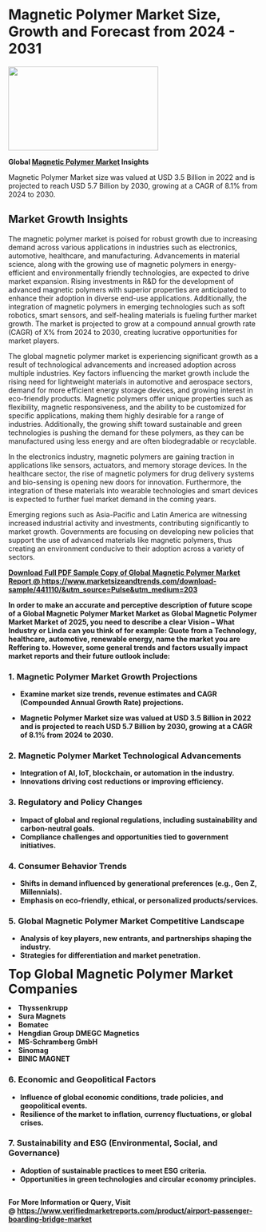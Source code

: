 <H1>Magnetic Polymer Market Size, Growth and Forecast from 2024 - 2031</H1><img class="aligncenter size-medium wp-image-584254" src="https://thirdeyenews.in/wp-content/uploads/2024/09/Global-Market-Research-300x168.jpeg" alt="" width="300" height="168" /><p><strong>Global&nbsp;<a href="https://www.marketsizeandtrends.com/download-sample/441110/&amp;utm_source=Pulse&amp;utm_medium=203">Magnetic Polymer Market</a> Insights</strong></p><p>Magnetic Polymer Market size was valued at USD 3.5 Billion in 2022 and is projected to reach USD 5.7 Billion by 2030, growing at a CAGR of 8.1% from 2024 to 2030.</p><p><h2>Market Growth Insights</h2> <p>The magnetic polymer market is poised for robust growth due to increasing demand across various applications in industries such as electronics, automotive, healthcare, and manufacturing. Advancements in material science, along with the growing use of magnetic polymers in energy-efficient and environmentally friendly technologies, are expected to drive market expansion. Rising investments in R&D for the development of advanced magnetic polymers with superior properties are anticipated to enhance their adoption in diverse end-use applications. Additionally, the integration of magnetic polymers in emerging technologies such as soft robotics, smart sensors, and self-healing materials is fueling further market growth. The market is projected to grow at a compound annual growth rate (CAGR) of X% from 2024 to 2030, creating lucrative opportunities for market players.</p> <p><strong><a href="#"></a></strong></p> <p>The global magnetic polymer market is experiencing significant growth as a result of technological advancements and increased adoption across multiple industries. Key factors influencing the market growth include the rising need for lightweight materials in automotive and aerospace sectors, demand for more efficient energy storage devices, and growing interest in eco-friendly products. Magnetic polymers offer unique properties such as flexibility, magnetic responsiveness, and the ability to be customized for specific applications, making them highly desirable for a range of industries. Additionally, the growing shift toward sustainable and green technologies is pushing the demand for these polymers, as they can be manufactured using less energy and are often biodegradable or recyclable.</p> <p>In the electronics industry, magnetic polymers are gaining traction in applications like sensors, actuators, and memory storage devices. In the healthcare sector, the rise of magnetic polymers for drug delivery systems and bio-sensing is opening new doors for innovation. Furthermore, the integration of these materials into wearable technologies and smart devices is expected to further fuel market demand in the coming years.</p> <p>Emerging regions such as Asia-Pacific and Latin America are witnessing increased industrial activity and investments, contributing significantly to market growth. Governments are focusing on developing new policies that support the use of advanced materials like magnetic polymers, thus creating an environment conducive to their adoption across a variety of sectors.</p> <p><strong><a href="#"></p><p><span class=""><strong>Download Full PDF Sample Copy of Global Magnetic Polymer Market Report</strong> @ <a href="https://www.marketsizeandtrends.com/download-sample/441110/&amp;utm_source=Pulse&amp;utm_medium=203" target="_blank">https://www.marketsizeandtrends.com/download-sample/441110/&amp;utm_source=Pulse&amp;utm_medium=203</a></span></p><p>In order to make an accurate and perceptive description of future scope of a Global&nbsp;Magnetic Polymer Market Market as Global&nbsp;Magnetic Polymer Market Market of 2025, you need to describe a clear Vision &ndash; What Industry or Linda can you think of for example: Quote from a Technology, healthcare, automotive, renewable energy, name the market you are Reffering to. However, some general trends and factors usually impact market reports and their future outlook include:</p><h3>1.&nbsp;<strong>Magnetic Polymer Market Growth Projections</strong></h3><ul><li>Examine market size trends, revenue estimates and CAGR (Compounded Annual Growth Rate) projections.</li><li><p>Magnetic Polymer Market size was valued at USD 3.5 Billion in 2022 and is projected to reach USD 5.7 Billion by 2030, growing at a CAGR of 8.1% from 2024 to 2030.</p></li></ul><h3>2.&nbsp;<strong>Magnetic Polymer Market Technological Advancements</strong></h3><ul><li>Integration of AI, IoT, blockchain, or automation in the industry.</li><li>Innovations driving cost reductions or improving efficiency.</li></ul><h3>3.&nbsp;<strong>Regulatory and Policy Changes</strong></h3><ul><li>Impact of global and regional regulations, including sustainability and carbon-neutral goals.</li><li>Compliance challenges and opportunities tied to government initiatives.</li></ul><h3>4.&nbsp;<strong>Consumer Behavior Trends</strong></h3><ul><li>Shifts in demand influenced by generational preferences (e.g., Gen Z, Millennials).</li><li>Emphasis on eco-friendly, ethical, or personalized products/services.</li></ul><h3>5.&nbsp;<strong>Global Magnetic Polymer Market Competitive Landscape</strong></h3><ul><li>Analysis of key players, new entrants, and partnerships shaping the industry.</li><li>Strategies for differentiation and market penetration.</li></ul><p data-pm-slice="1 1 []"><span style="color: inherit; font-family: inherit; font-size: 25px;">Top Global Magnetic Polymer Market Companies</span></p><div class="" data-test-id=""><p><li>Thyssenkrupp</li><li> Sura Magnets</li><li> Bomatec</li><li> Hengdian Group DMEGC Magnetics</li><li> MS-Schramberg GmbH</li><li> Sinomag</li><li> BINIC MAGNET</li></p></div><h3>6.&nbsp;<strong>Economic and Geopolitical Factors</strong></h3><ul><li>Influence of global economic conditions, trade policies, and geopolitical events.</li><li>Resilience of the market to inflation, currency fluctuations, or global crises.</li></ul><h3>7.&nbsp;<strong>Sustainability and ESG (Environmental, Social, and Governance)</strong></h3><ul><li>Adoption of sustainable practices to meet ESG criteria.</li><li>Opportunities in green technologies and circular economy principles.</li></ul><h2><strong style="font-size: 14px;">For More Information or Query, Visit @&nbsp;</strong><a style="background-color: #ffffff; font-size: 14px;" href="https://www.marketsizeandtrends.com/report/magnetic-polymer-market/" target="_blank">https://www.verifiedmarketreports.com/product/airport-passenger-boarding-bridge-market</a></h2>
